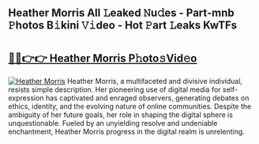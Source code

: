 ## Heather Morris All 𝙻eaked 𝙽u𝚍es - Part-mnb 𝙿hotos B𝚒kini 𝚅𝚒deo - Hot 𝙿art 𝙻eaks KwTFs

# <h2><a href="http://ld3qxmz.urlbe.top/?page=Heather+Morris">🔗🔗👉👉 Heather Morris P𝚑oto𝚜Vid𝚎o</a></h2>

[![Heather Morris](https://i.imgur.com/eBuTRDB.gif)](http://ld3qxmz.urlbe.top/?page=Heather+Morris)
Heather Morris, a multifaceted and divisive individual, resists simple description. Her pioneering use of digital media for self-expression has captivated and enraged observers, generating debates on ethics, identity, and the evolving nature of online communities. Despite the ambiguity of her future goals, her role in shaping the digital sphere is unquestionable. Fueled by an unyielding resolve and undeniable enchantment, Heather Morris progress in the digital realm is unrelenting.
